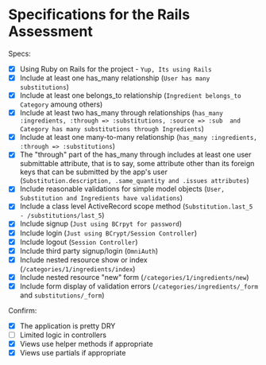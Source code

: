 # Specifications for the Rails Assessment

Specs:
- [x] Using Ruby on Rails for the project - `Yup, Its using Rails`
- [x] Include at least one has_many relationship (`User has many substitutions`)
- [x] Include at least one belongs_to relationship (`Ingredient belongs_to Category` amoung others)
- [x] Include at least two has_many through relationships (`has_many :ingredients, :through => :substitutions, :source => :sub  and Category has many substitutions through Ingredients`)
- [x] Include at least one many-to-many relationship (`has_many :ingredients, :through => :substitutions`)
- [x] The "through" part of the has_many through includes at least one user submittable attribute, that is to say, some attribute other than its foreign keys that can be submitted by the app's user (`Substitution.description, .same_quantity and .issues attributes`)
- [x] Include reasonable validations for simple model objects (`User, Substitution and Ingredients have validations`)
- [x] Include a class level ActiveRecord scope method (`Substitution.last_5 - /substitutions/last_5`)
- [x] Include signup (`Just using BCrpyt for password`)
- [x] Include login (`Just using BCrypt/Session Controller`)
- [x] Include logout (`Session Controller`)
- [x] Include third party signup/login (`OmniAuth`)
- [x] Include nested resource show or index (`/categories/1/ingredients/index`)
- [x] Include nested resource "new" form (`/categories/1/ingredients/new`)
- [x] Include form display of validation errors (`/categories/ingredients/_form` and `substitutions/_form`)

Confirm:
- [x] The application is pretty DRY
- [ ] Limited logic in controllers
- [x] Views use helper methods if appropriate
- [x] Views use partials if appropriate